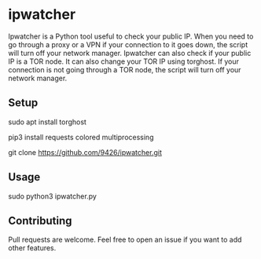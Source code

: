 # ipwatcher

Ipwatcher is a Python tool useful to check your public IP. When you need to go through a proxy or a VPN if your connection to it goes down, the script will turn off your network manager.
Ipwatcher can also check if your public IP is a TOR node. It can also change your TOR IP using torghost. If your connection is not going through a TOR node, the script will turn off your network manager.

## Setup

sudo apt install torghost

pip3 install requests colored multiprocessing

git clone https://github.com/9426/ipwatcher.git

## Usage

sudo python3 ipwatcher.py

## Contributing

Pull requests are welcome. Feel free to open an issue if you want to add other features.
